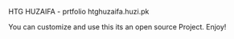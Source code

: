 HTG HUZAIFA - prtfolio htghuzaifa.huzi.pk

You can customize and use this its an open source Project.
Enjoy!